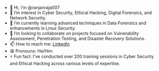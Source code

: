 - 👋 Hi, I’m @ranjanraja007
- 👀 I’m interest in Cyber Security, Ethical Hacking, Digital Forensics, and Network Security.
- 🌱 I’m currently learning advanced techniques in Data Forensics and enhancements in Linux Security.
- 💞️ I’m looking to collaborate on projects focused on Vulnerability Assessment, Penetration Testing, and Disaster Recovery Solutions.
- 📫 How to reach me: [LinkedIn](https://www.linkedin.com/in/ranjanraja007/)
- 😄 Pronouns: He/Him
- ⚡ Fun fact: I've conducted over 200 training sessions in Cyber Security and Ethical Hacking across various levels of expertise.

<!---
ranjanraja007/ranjanraja007 is a ✨ special ✨ repository because its `README.md` (this file) appears on your GitHub profile.
You can click the Preview link to take a look at your changes.
--->
